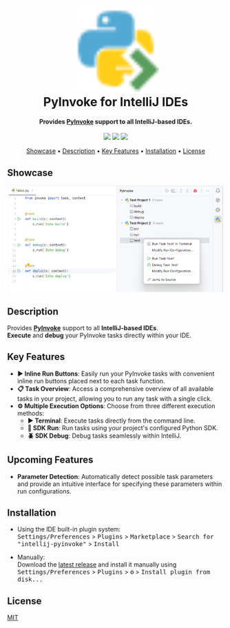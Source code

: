 <h1 align="center">
  <br>
  <a href="https://plugins.jetbrains.com/plugin/24793-pyinvoke"><img width="200" src="src/main/resources/META-INF/pluginIcon.svg"></a>
  <br>
  PyInvoke for IntelliJ IDEs
  <br>
</h1>

<h4 align="center">
    Provides <a href="https://github.com/pyinvoke/invoke" target="_blank">PyInvoke</a> support to all IntelliJ-based IDEs.
</h4>

<p align="center">
  <a href="https://github.com/kairaedsch/intellij-pyinvoke/actions"><img src="https://github.com/kairaedsch/intellij-pyinvoke/actions/workflows/build.yml/badge.svg?branch=main"/></a>
  <a href="https://plugins.jetbrains.com/plugin/24793-pyinvoke"><img src="https://img.shields.io/jetbrains/plugin/v/com.github.kairaedsch.intellijpyinvoke.svg"/></a>
  <a href="https://plugins.jetbrains.com/plugin/24793-pyinvoke"><img src="https://img.shields.io/jetbrains/plugin/d/com.github.kairaedsch.intellijpyinvoke.svg"/></a>
  <!-- todo: add when ratings exist: <a href="https://plugins.jetbrains.com/plugin/24793-pyinvoke"><img src="https://img.shields.io/jetbrains/plugin/r/stars/com.github.kairaedsch.intellijpyinvoke.svg"/></a> -->
</p>

<p align="center">
  <a href="#showcase">Showcase</a> •
  <a href="#description">Description</a> •
  <a href="#key-features">Key Features</a> •
  <a href="#Installation">Installation</a> •
  <a href="#license">License</a>
</p>

## Showcase
<p align="center">
    <img width="49%" src="images/screenshot_2.png"/>
    <img width="49%" src="images/screenshot_1.png"/>
</p>

## Description
<!-- Plugin description -->
Provides **[PyInvoke](https://github.com/pyinvoke/invoke)** support to all **IntelliJ-based IDEs**.\
**Execute** and **debug** your PyInvoke tasks directly within your IDE.

## Key Features
- **▶️ Inline Run Buttons**: Easily run your PyInvoke tasks with convenient inline run buttons placed next to each task function.
- **📋 Task Overview**: Access a comprehensive overview of all available tasks in your project, allowing you to run any task with a single click.
- **⚙️ Multiple Execution Options**: Choose from three different execution methods:
    - **▶️ Terminal**: Execute tasks directly from the command line.
    - **🐍 SDK Run**: Run tasks using your project's configured Python SDK.
    - **🪲 SDK Debug**: Debug tasks seamlessly within IntelliJ.

## Upcoming Features
- **Parameter Detection**: Automatically detect possible task parameters and provide an intuitive interface for specifying these parameters within run configurations.
<!-- Plugin description end -->

## Installation
- Using the IDE built-in plugin system:\
  <kbd>Settings/Preferences</kbd> > <kbd>Plugins</kbd> > <kbd>Marketplace</kbd> > <kbd>Search for "intellij-pyinvoke"</kbd> >
  <kbd>Install</kbd>
  
- Manually:\
  Download the [latest release](https://github.com/kairaedsch/intellij-pyinvoke/releases/latest) and install it manually using
  <kbd>Settings/Preferences</kbd> > <kbd>Plugins</kbd> > <kbd>⚙️</kbd> > <kbd>Install plugin from disk...</kbd>

## License
[MIT](LICENSE)
